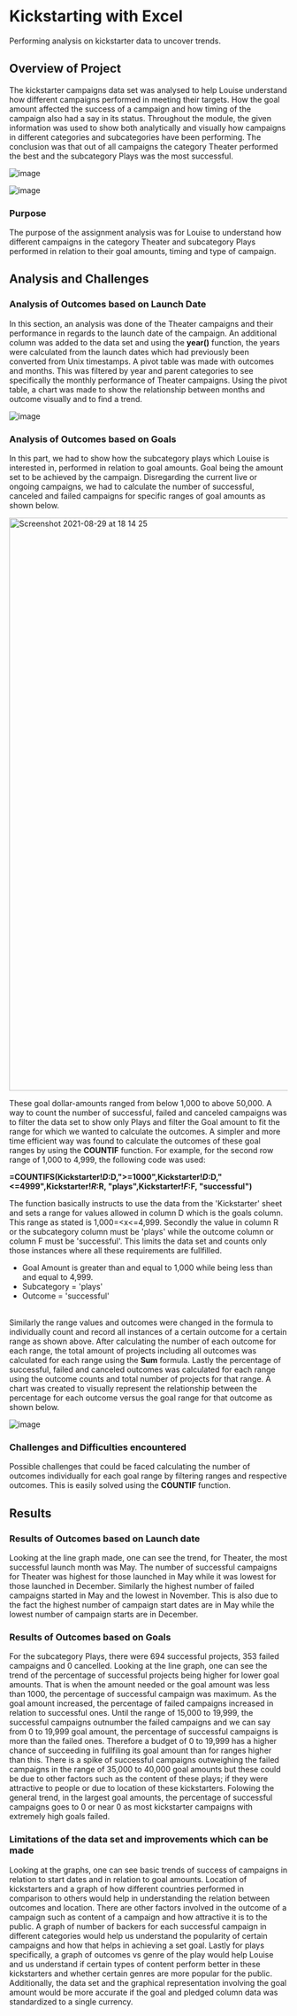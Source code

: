 # Kickstarting with Excel
Performing analysis on kickstarter data to uncover trends.
## Overview of Project
The kickstarter campaigns data set was analysed to help Louise understand how different campaigns performed in meeting their targets. How the goal amount affected the success of a campaign and how timing of the campaign also had a say in its status. Throughout the module, the given information was used to show both analytically and visually how campaigns in different categories and subcategories have been performing. The conclusion was that out of all campaigns the category Theater performed the best and the subcategory Plays was the most successful. 

![image](https://user-images.githubusercontent.com/87828174/131266123-5e45350c-7794-4292-bbf4-40a9a08d6814.png) 

![image](https://user-images.githubusercontent.com/87828174/131266910-bfcff984-2cb3-4c9f-9e90-439ff0e3db9f.png)

### Purpose
The purpose of the assignment analysis was for Louise to understand how different campaigns in the category Theater and subcategory Plays performed in relation to their goal amounts, timing and type of campaign.
## Analysis and Challenges
### Analysis of Outcomes based on Launch Date
In this section, an analysis was done of the Theater campaigns and their performance in regards to the launch date of the campaign. An additional column was added to the data set and using the **year()** function, the years were calculated from the launch dates which had previously been converted from Unix timestamps. A pivot table was made with outcomes and months. This was filtered by year and parent categories to see specifically the monthly performance of Theater campaigns. Using the pivot table, a chart was made to show the relationship between months and outcome visually and to find a trend. 

![image](https://user-images.githubusercontent.com/87828174/131266512-105fb459-023a-4dfb-aa6e-f68a73c1433b.png) 

### Analysis of Outcomes based on Goals
In this part, we had to show how the subcategory plays which Louise is interested in, performed in relation to goal amounts. Goal being the amount set to be achieved by the campaign. Disregarding the current live or ongoing campaigns, we had to calculate the number of successful, canceled and failed campaigns for specific ranges of goal amounts as shown below. 

<img width="1035" alt="Screenshot 2021-08-29 at 18 14 25" src="https://user-images.githubusercontent.com/87828174/131266977-41926ed3-462c-4cc6-bafe-4a617a117785.png"> 

These goal dollar-amounts ranged from below 1,000 to above 50,000. A way to count the number of successful, failed and canceled campaigns was to filter the data set to show only Plays and filter the Goal amount to fit the range for which we wanted to calculate the outcomes. A simpler and more time efficient way was found to calculate the outcomes of these goal ranges by using the **COUNTIF** function. For example, for the second row range of 1,000 to 4,999, the following code was used:
  
**=COUNTIFS(Kickstarter!$D:$D,">=1000",Kickstarter!$D:$D,"<=4999",Kickstarter!$R:$R, "plays",Kickstarter!$F:$F, "successful")**
  
The function basically instructs to use the data from the 'Kickstarter' sheet and sets a range for values allowed in column D which is the goals column. This range as stated is 1,000=<x<=4,999. Secondly the value in column R or the subcategory column must be 'plays' while the outcome column or column F must be 'successful'. This limits the data set and counts only those instances where all these requirements are fullfilled. 
* Goal Amount is greater than and equal to 1,000 while being less than and equal to 4,999.
* Subcategory = 'plays'
* Outcome = 'successful'
  
<BR> Similarly the range values and outcomes were changed in the formula to individually count and record all instances of a certain outcome for a certain range as shown above. After calculating the number of each outcome for each range, the total amount of projects including all outcomes was calculated for each range using the **Sum** formula. Lastly the percentage of successful, failed and canceled outcomes was calculated for each range using the outcome counts and total number of projects for that range. A chart was created to visually represent the relationship between the percentage for each outcome versus the goal range for that outcome as shown below.
  
![image](https://user-images.githubusercontent.com/87828174/131267852-03ead31d-682a-4466-b8ed-0b88543ec554.png)
  
### Challenges and Difficulties encountered
  Possible challenges that could be faced calculating the number of outcomes individually for each goal range by filtering ranges and respective outcomes. This is easily solved using the **COUNTIF** function.
  
## Results
### Results of Outcomes based on Launch date
  Looking at the line graph made, one can see the trend, for Theater, the most successful launch month was May. The number of successful campaigns for Theater was highest for those launched in May while it was lowest for those launched in December. Similarly the highest number of failed campaigns started in May and the lowest in November. This is also due to the fact the highest number of campaign start dates are in May while the lowest number of campaign starts are in December.
  
### Results of Outcomes based on Goals
  For the subcategory Plays, there were 694 successful projects, 353 failed campaigns and 0 cancelled. Looking at the line graph, one can see the trend of the percentage of successful projects being higher for lower goal amounts. That is when the amount needed or the goal amount was less than 1000, the percentage of successful campaign was maximum. As the goal amount increased, the percentage of failed campaigns increased in relation to successful ones. Until the range of 15,000 to 19,999, the successful campaigns outnumber the failed campaigns and we can say from 0 to 19,999 goal amount, the percentage of successful campaigns is more than the failed ones. Therefore a budget of 0 to 19,999 has a higher chance of succeeding in fullfiling its goal amount than for ranges higher than this. There is a spike of successful campaigns outweighing the failed campaigns in the range of 35,000 to 40,000 goal amounts but these could be due to other factors such as the content of these plays; if they were attractive to people or due to location of these kickstarters. Folowing the general trend, in the largest goal amounts, the percentage of successful campaigns goes to 0 or near 0 as most kickstarter campaigns with extremely high goals failed.

### Limitations of the data set and improvements which can be made
  Looking at the graphs, one can see basic trends of success of campaigns in relation to start dates and in relation to goal amounts. Location of kickstarters and a graph of how different countries performed in comparison to others would help in understanding the relation between outcomes and location. There are other factors involved in the outcome of a campaign such as content of a campaign and how attractive it is to the public. A graph of number of backers for each successful campaign in different categories would help us understand the popularity of certain campaigns and how that helps in achieving a set goal. Lastly for plays specifically, a graph of outcomes vs genre of the play would help Louise and us understand if certain types of content perform better in these kickstarters and whether certain genres are more popular for the public. Additionally, the data set and the graphical representation involving the goal amount would be more accurate if the goal and pledged column data was standardized to a single currency.

 
